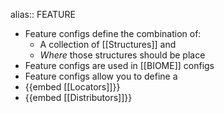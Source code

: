 alias:: FEATURE

- Feature configs define the combination of:
	- A collection of [[Structures]] and
	- *Where* those structures should be place
- Feature configs are used in [[BIOME]] configs
- Feature configs allow you to define a
- {{embed [[Locators]]}}
- {{embed [[Distributors]]}}